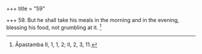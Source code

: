 +++
title = "59"

+++
59. But he shall take his meals in the morning and in the evening, blessing his food, not grumbling at it. [^44] 


[^44]:  Āpastamba II, 1, 1, 2; II, 2, 3, 11.
